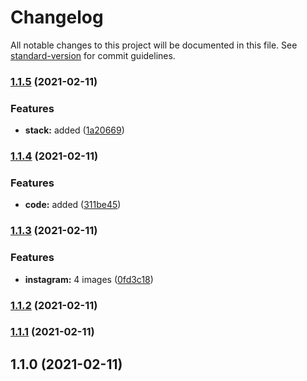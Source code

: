 # Changelog

All notable changes to this project will be documented in this file. See [standard-version](https://github.com/conventional-changelog/standard-version) for commit guidelines.

### [1.1.5](https://github.com-eunchurn///compare/v1.1.4...v1.1.5) (2021-02-11)


### Features

* **stack:** added ([1a20669](https://github.com-eunchurn///commit/1a20669132d9aabd72cc58fd53a4656763e871e3))

### [1.1.4](https://github.com-eunchurn///compare/v1.1.3...v1.1.4) (2021-02-11)


### Features

* **code:** added ([311be45](https://github.com-eunchurn///commit/311be45d1dcf283bc3fe14ce3243ce640c11d44b))

### [1.1.3](https://github.com-eunchurn///compare/v1.1.2...v1.1.3) (2021-02-11)


### Features

* **instagram:** 4 images ([0fd3c18](https://github.com-eunchurn///commit/0fd3c18767c5df05682ec40572486315a9897f95))

### [1.1.2](https://github.com-eunchurn///compare/v1.1.1...v1.1.2) (2021-02-11)

### [1.1.1](https://github.com-eunchurn///compare/v1.1.0...v1.1.1) (2021-02-11)

## 1.1.0 (2021-02-11)
